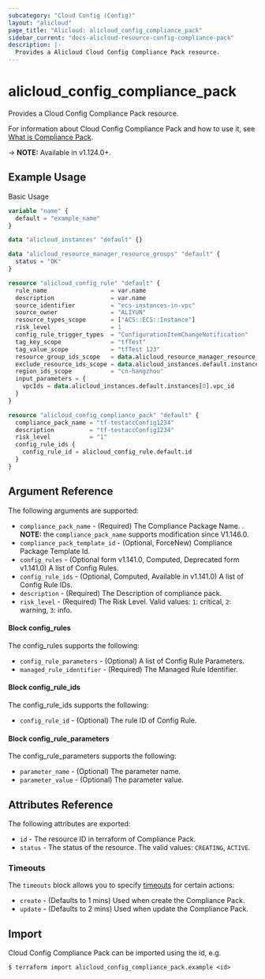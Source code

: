 ```yaml
---
subcategory: "Cloud Config (Config)"
layout: "alicloud"
page_title: "Alicloud: alicloud_config_compliance_pack"
sidebar_current: "docs-alicloud-resource-config-compliance-pack"
description: |-
  Provides a Alicloud Cloud Config Compliance Pack resource.
---
```


# alicloud\_config\_compliance\_pack

Provides a Cloud Config Compliance Pack resource.

For information about Cloud Config Compliance Pack and how to use it, see [What is Compliance Pack](https://www.alibabacloud.com/help/en/doc-detail/194753.html).

-> **NOTE:** Available in v1.124.0+.

## Example Usage

Basic Usage

```terraform
variable "name" {
  default = "example_name"
}

data "alicloud_instances" "default" {}

data "alicloud_resource_manager_resource_groups" "default" {
  status = "OK"
}

resource "alicloud_config_rule" "default" {
  rule_name                  = var.name
  description                = var.name
  source_identifier          = "ecs-instances-in-vpc"
  source_owner               = "ALIYUN"
  resource_types_scope       = ["ACS::ECS::Instance"]
  risk_level                 = 1
  config_rule_trigger_types  = "ConfigurationItemChangeNotification"
  tag_key_scope              = "tfTest"
  tag_value_scope            = "tfTest 123"
  resource_group_ids_scope   = data.alicloud_resource_manager_resource_groups.default.ids.0
  exclude_resource_ids_scope = data.alicloud_instances.default.instances[0].id
  region_ids_scope           = "cn-hangzhou"
  input_parameters = {
    vpcIds = data.alicloud_instances.default.instances[0].vpc_id
  }
}

resource "alicloud_config_compliance_pack" "default" {
  compliance_pack_name = "tf-testaccConfig1234"
  description          = "tf-testaccConfig1234"
  risk_level           = "1"
  config_rule_ids {
    config_rule_id = alicloud_config_rule.default.id
  }
}

```

## Argument Reference

The following arguments are supported:

* `compliance_pack_name` - (Required) The Compliance Package Name. . **NOTE:** the `compliance_pack_name` supports modification since V1.146.0.
* `compliance_pack_template_id` - (Optional, ForceNew) Compliance Package Template Id.
* `config_rules` - (Optional form v1.141.0, Computed, Deprecated form v1.141.0) A list of Config Rules.
* `config_rule_ids` - (Optional, Computed, Available in v1.141.0) A list of Config Rule IDs.
* `description` - (Required) The Description of compliance pack.
* `risk_level` - (Required) The Risk Level. Valid values:  `1`: critical, `2`: warning, `3`: info.

#### Block config_rules

The config_rules supports the following: 

* `config_rule_parameters` - (Optional) A list of Config Rule Parameters.
* `managed_rule_identifier` - (Required) The Managed Rule Identifier.

#### Block config_rule_ids

The config_rule_ids supports the following:

* `config_rule_id` - (Optional) The rule ID of Config Rule.

#### Block config_rule_parameters

The config_rule_parameters supports the following: 

* `parameter_name` - (Optional) The parameter name.
* `parameter_value` - (Optional) The parameter value.

## Attributes Reference

The following attributes are exported:

* `id` - The resource ID in terraform of Compliance Pack.
* `status` -  The status of the resource. The valid values: `CREATING`, `ACTIVE`.

### Timeouts

The `timeouts` block allows you to specify [timeouts](https://www.terraform.io/docs/configuration-0-11/resources.html#timeouts) for certain actions:

* `create` - (Defaults to 1 mins) Used when create the Compliance Pack.
* `update` - (Defaults to 2 mins) Used when update the Compliance Pack.

## Import

Cloud Config Compliance Pack can be imported using the id, e.g.

```shell
$ terraform import alicloud_config_compliance_pack.example <id>
```
